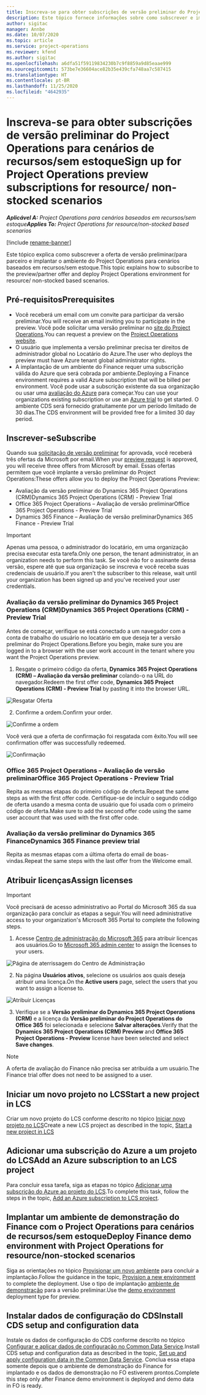 ```yaml
---
title: Inscreva-se para obter subscrições de versão preliminar do Project Operations para cenários de recursos/sem estoque
description: Este tópico fornece informações sobre como subscrever e implantar o Project Operations para cenários baseados em recursos/sem estoque.
author: sigitac
manager: Annbe
ms.date: 10/07/2020
ms.topic: article
ms.service: project-operations
ms.reviewer: kfend
ms.author: sigitac
ms.openlocfilehash: a6dfa51f59119834230b7c9f8859a9d85eaae999
ms.sourcegitcommit: 573be7e36604ace82b35e439cfa748aa7c587415
ms.translationtype: HT
ms.contentlocale: pt-BR
ms.lasthandoff: 11/25/2020
ms.locfileid: "4642935"
---
```

# <a name="sign-up-for-project-operations-preview-subscriptions-for-resource-non-stocked-scenarios"></a><span data-ttu-id="ba9de-103">Inscreva-se para obter subscrições de versão preliminar do Project Operations para cenários de recursos/sem estoque</span><span class="sxs-lookup"><span data-stu-id="ba9de-103">Sign up for Project Operations preview subscriptions for resource/ non-stocked scenarios</span></span>

<span data-ttu-id="ba9de-104">_**Aplicável A:** Project Operations para cenários baseados em recursos/sem estoque_</span><span class="sxs-lookup"><span data-stu-id="ba9de-104">_**Applies To:** Project Operations for resource/non-stocked based scenarios_</span></span>

[!include [rename-banner](~/includes/cc-data-platform-banner.md)]

<span data-ttu-id="ba9de-105">Este tópico explica como subscrever a oferta de versão preliminar/para parceiro e implantar o ambiente do Project Operations para cenários baseados em recursos/sem estoque.</span><span class="sxs-lookup"><span data-stu-id="ba9de-105">This topic explains how to subscribe to the preview/partner offer and deploy Project Operations environment for resource/ non-stocked based scenarios.</span></span>

## <a name="prerequisites"></a><span data-ttu-id="ba9de-106">Pré-requisitos</span><span class="sxs-lookup"><span data-stu-id="ba9de-106">Prerequisites</span></span>

- <span data-ttu-id="ba9de-107">Você receberá um email com um convite para participar da versão preliminar.</span><span class="sxs-lookup"><span data-stu-id="ba9de-107">You will receive an email inviting you to participate in the preview.</span></span> <span data-ttu-id="ba9de-108">Você pode solicitar uma versão preliminar no [site do Project Operations](https://dynamics.microsoft.com/en-us/project-operations/overview/).</span><span class="sxs-lookup"><span data-stu-id="ba9de-108">You can request a preview on the [Project Operations website](https://dynamics.microsoft.com/en-us/project-operations/overview/).</span></span>
- <span data-ttu-id="ba9de-109">O usuário que implementa a versão preliminar precisa ter direitos de administrador global no Locatário do Azure.</span><span class="sxs-lookup"><span data-stu-id="ba9de-109">The user who deploys the preview must have Azure tenant global administrator rights.</span></span>
- <span data-ttu-id="ba9de-110">A implantação de um ambiente do Finance requer uma subscrição válida do Azure que será cobrada por ambiente.</span><span class="sxs-lookup"><span data-stu-id="ba9de-110">Deploying a Finance environment requires a valid Azure subscription that will be billed per environment.</span></span> <span data-ttu-id="ba9de-111">Você pode usar a subscrição existente da sua organização ou usar uma [avaliação do Azure](https://azure.microsoft.com/en-us/free/) para começar.</span><span class="sxs-lookup"><span data-stu-id="ba9de-111">You can use your organizations existing subscription or use an [Azure trial](https://azure.microsoft.com/en-us/free/) to get started.</span></span> <span data-ttu-id="ba9de-112">O ambiente CDS será fornecido gratuitamente por um período limitado de 30 dias.</span><span class="sxs-lookup"><span data-stu-id="ba9de-112">The CDS environment will be provided free for a limited 30 day period.</span></span>

## <a name="subscribe"></a><span data-ttu-id="ba9de-113">Inscrever-se</span><span class="sxs-lookup"><span data-stu-id="ba9de-113">Subscribe</span></span>

<span data-ttu-id="ba9de-114">Quando sua [solicitação de versão preliminar](https://forms.office.com/FormsPro/Pages/ResponsePage.aspx?id=v4j5cvGGr0GRqy180BHbR56j8lZs0FdAvwT75_WNFyxUMkRDV1NYQU5TNjE2VjhKOVBUNVg2R0s1NC4u) for aprovada, você receberá três ofertas da Microsoft por email.</span><span class="sxs-lookup"><span data-stu-id="ba9de-114">When your [preview request](https://forms.office.com/FormsPro/Pages/ResponsePage.aspx?id=v4j5cvGGr0GRqy180BHbR56j8lZs0FdAvwT75_WNFyxUMkRDV1NYQU5TNjE2VjhKOVBUNVg2R0s1NC4u) is approved, you will receive three offers from Microsoft by email.</span></span> <span data-ttu-id="ba9de-115">Essas ofertas permitem que você implante a versão preliminar do Project Operations:</span><span class="sxs-lookup"><span data-stu-id="ba9de-115">These offers allow you to deploy the Project Operations Preview:</span></span>

- <span data-ttu-id="ba9de-116">Avaliação da versão preliminar do Dynamics 365 Project Operations (CRM)</span><span class="sxs-lookup"><span data-stu-id="ba9de-116">Dynamics 365 Project Operations (CRM) - Preview Trial</span></span>
- <span data-ttu-id="ba9de-117">Office 365 Project Operations – Avaliação de versão preliminar</span><span class="sxs-lookup"><span data-stu-id="ba9de-117">Office 365 Project Operations - Preview Trial</span></span>
- <span data-ttu-id="ba9de-118">Dynamics 365 Finance – Avaliação de versão preliminar</span><span class="sxs-lookup"><span data-stu-id="ba9de-118">Dynamics 365 Finance - Preview Trial</span></span>

> [!IMPORTANT]
> <span data-ttu-id="ba9de-119">Apenas uma pessoa, o administrador do locatário, em uma organização precisa executar esta tarefa.</span><span class="sxs-lookup"><span data-stu-id="ba9de-119">Only one person, the tenant administrator, in an organization needs to perform this task.</span></span> <span data-ttu-id="ba9de-120">Se você não for o assinante dessa versão, espere até que sua organização se inscreva e você receba suas credenciais de usuário.</span><span class="sxs-lookup"><span data-stu-id="ba9de-120">If you aren't the subscriber to this release, wait until your organization has been signed up and you've received your user credentials.</span></span>

### <a name="dynamics-365-project-operations-crm---preview-trial"></a><span data-ttu-id="ba9de-121">Avaliação da versão preliminar do Dynamics 365 Project Operations (CRM)</span><span class="sxs-lookup"><span data-stu-id="ba9de-121">Dynamics 365 Project Operations (CRM) - Preview Trial</span></span> 

<span data-ttu-id="ba9de-122">Antes de começar, verifique se está conectado a um navegador com a conta de trabalho do usuário no locatário em que deseja ter a versão preliminar do Project Operations.</span><span class="sxs-lookup"><span data-stu-id="ba9de-122">Before you begin, make sure you are logged in to a browser with the user work account in the tenant where you want the Project Operations preview.</span></span>

1. <span data-ttu-id="ba9de-123">Resgate o primeiro código da oferta, **Dynamics 365 Project Operations (CRM) – Avaliação da versão preliminar** colando-o na URL do navegador.</span><span class="sxs-lookup"><span data-stu-id="ba9de-123">Redeem the first offer code, **Dynamics 365 Project Operations (CRM) - Preview Trial** by pasting it into the browser URL.</span></span>

![Resgatar Oferta](./media/16RedeemFirstOfferNew.png)

2. <span data-ttu-id="ba9de-125">Confirme a ordem.</span><span class="sxs-lookup"><span data-stu-id="ba9de-125">Confirm your order.</span></span>

![Confirme a ordem](./media/17ConfirmOrderNew.png)

<span data-ttu-id="ba9de-127">Você verá que a oferta de confirmação foi resgatada com êxito.</span><span class="sxs-lookup"><span data-stu-id="ba9de-127">You will see confirmation offer was successfully redeemed.</span></span>

![Confirmação](./media/18OrderConfirmationNew.png)

### <a name="office-365-project-operations---preview-trial"></a><span data-ttu-id="ba9de-129">Office 365 Project Operations – Avaliação de versão preliminar</span><span class="sxs-lookup"><span data-stu-id="ba9de-129">Office 365 Project Operations - Preview Trial</span></span>

<span data-ttu-id="ba9de-130">Repita as mesmas etapas do primeiro código de oferta.</span><span class="sxs-lookup"><span data-stu-id="ba9de-130">Repeat the same steps as with the first offer code.</span></span> <span data-ttu-id="ba9de-131">Certifique-se de incluir o segundo código de oferta usando a mesma conta de usuário que foi usada com o primeiro código de oferta.</span><span class="sxs-lookup"><span data-stu-id="ba9de-131">Make sure to add the second offer code using the same user account that was used with the first offer code.</span></span>

### <a name="dynamics-365-finance-preview-trial"></a><span data-ttu-id="ba9de-132">Avaliação da versão preliminar do Dynamics 365 Finance</span><span class="sxs-lookup"><span data-stu-id="ba9de-132">Dynamics 365 Finance preview trial</span></span>

<span data-ttu-id="ba9de-133">Repita as mesmas etapas com a última oferta do email de boas-vindas.</span><span class="sxs-lookup"><span data-stu-id="ba9de-133">Repeat the same steps with the last offer from the Welcome email.</span></span>

## <a name="assign-licenses"></a><span data-ttu-id="ba9de-134">Atribuir licenças</span><span class="sxs-lookup"><span data-stu-id="ba9de-134">Assign licenses</span></span>

> [!IMPORTANT]
> <span data-ttu-id="ba9de-135">Você precisará de acesso administrativo ao Portal do Microsoft 365 da sua organização para concluir as etapas a seguir.</span><span class="sxs-lookup"><span data-stu-id="ba9de-135">You will need administrative access to your organization's Microsoft 365 Portal to complete the following steps.</span></span>

1. <span data-ttu-id="ba9de-136">Acesse [Centro de administração do Microsoft 365](https://portal.office.com/) para atribuir licenças aos usuários.</span><span class="sxs-lookup"><span data-stu-id="ba9de-136">Go to [Microsoft 365 admin center](https://portal.office.com/) to assign the licenses to your users.</span></span>

![Página de aterrissagem do Centro de Administração](./media/14AdminPortal.png)

2. <span data-ttu-id="ba9de-138">Na página **Usuários ativos**, selecione os usuários aos quais deseja atribuir uma licença.</span><span class="sxs-lookup"><span data-stu-id="ba9de-138">On the **Active users** page, select the users that you want to assign a license to.</span></span>

![Atribuir Licenças](./media/15AssignLicenses.png)

3. <span data-ttu-id="ba9de-140">Verifique se a **Versão preliminar do Dynamics 365 Project Operations (CRM)** e a licença da **Versão preliminar do Project Operations do Office 365** foi selecionada e selecione **Salvar alterações**.</span><span class="sxs-lookup"><span data-stu-id="ba9de-140">Verify that the **Dynamics 365 Project Operations (CRM) Preview** and **Office 365 Project Operations - Preview** license have been selected and select **Save changes**.</span></span>

> [!NOTE]
> <span data-ttu-id="ba9de-141">A oferta de avaliação do Finance não precisa ser atribuída a um usuário.</span><span class="sxs-lookup"><span data-stu-id="ba9de-141">The Finance trial offer does not need to be assigned to a user.</span></span>

## <a name="start-a-new-project-in-lcs"></a><span data-ttu-id="ba9de-142">Iniciar um novo projeto no LCS</span><span class="sxs-lookup"><span data-stu-id="ba9de-142">Start a new project in LCS</span></span>

<span data-ttu-id="ba9de-143">Criar um novo projeto do LCS conforme descrito no tópico [Iniciar novo projeto no LCS](create-lcs-project.md)</span><span class="sxs-lookup"><span data-stu-id="ba9de-143">Create a new LCS project as described in the topic, [Start a new project in LCS](create-lcs-project.md)</span></span>

## <a name="add-an-azure-subscription-to-an-lcs-project"></a><span data-ttu-id="ba9de-144">Adicionar uma subscrição do Azure a um projeto do LCS</span><span class="sxs-lookup"><span data-stu-id="ba9de-144">Add an Azure subscription to an LCS project</span></span>

<span data-ttu-id="ba9de-145">Para concluir essa tarefa, siga as etapas no tópico [Adicionar uma subscrição do Azure ao projeto do LCS](resource-add-azure-subscription-lcs-project.md).</span><span class="sxs-lookup"><span data-stu-id="ba9de-145">To complete this task, follow the steps in the topic, [Add an Azure subscription to LCS project](resource-add-azure-subscription-lcs-project.md).</span></span>

## <a name="deploy-finance-demo-environment-with-project-operations-for-resourcenon-stocked-scenarios"></a><span data-ttu-id="ba9de-146">Implantar um ambiente de demonstração do Finance com o Project Operations para cenários de recursos/sem estoque</span><span class="sxs-lookup"><span data-stu-id="ba9de-146">Deploy Finance demo environment with Project Operations for resource/non-stocked scenarios</span></span>

<span data-ttu-id="ba9de-147">Siga as orientações no tópico [Provisionar um novo ambiente](resource-provision-new-environment.md) para concluir a implantação.</span><span class="sxs-lookup"><span data-stu-id="ba9de-147">Follow the guidance in the topic, [Provision a new environment](resource-provision-new-environment.md) to complete the deployment.</span></span> <span data-ttu-id="ba9de-148">Use o tipo de implantação [ambiente de demonstração](https://docs.microsoft.com/dynamics365/fin-ops-core/dev-itpro/deployment/deploy-demo-environment) para a versão preliminar.</span><span class="sxs-lookup"><span data-stu-id="ba9de-148">Use the [demo environment](https://docs.microsoft.com/dynamics365/fin-ops-core/dev-itpro/deployment/deploy-demo-environment) deployment type for preview.</span></span> 

## <a name="install-cds-setup-and-configuration-data"></a><span data-ttu-id="ba9de-149">Instalar dados de configuração do CDS</span><span class="sxs-lookup"><span data-stu-id="ba9de-149">Install CDS setup and configuration data</span></span>

<span data-ttu-id="ba9de-150">Instale os dados de configuração do CDS conforme descrito no tópico [Configurar e aplicar dados de configuração no Common Data Service](resource-apply-pro-setup-config-data.md).</span><span class="sxs-lookup"><span data-stu-id="ba9de-150">Install CDS setup and configuration data as described in the topic, [Set up and apply configuration data in the Common Data Service](resource-apply-pro-setup-config-data.md).</span></span>
<span data-ttu-id="ba9de-151">Conclua essa etapa somente depois que o ambiente de demonstração do Finance for implantado e os dados de demonstração no FO estiverem prontos.</span><span class="sxs-lookup"><span data-stu-id="ba9de-151">Complete this step only after Finance demo environment is deployed and demo data in FO is ready.</span></span>
